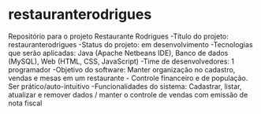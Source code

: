 # restauranterodrigues
Repositório para o projeto Restaurante Rodrigues
-Título do projeto: restauranterodrigues
-Status do projeto: em desenvolvimento
-Tecnologias que serão aplicadas: Java (Apache Netbeans IDE), Banco de dados (MySQL), Web (HTML, CSS, JavaScript)
-Time de desenvolvedores: 1 programador
-Objetivo do software: Manter organização no cadastro, vendas e mesas em um restaurante - Controle financeiro e de população. Ser prático/auto-intuitivo
-Funcionalidades do sistema: Cadastrar, listar, atualizar e remover dados / manter o controle de vendas com emissão de nota fiscal